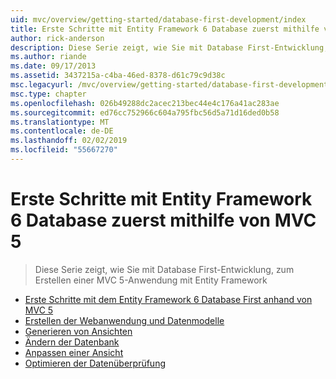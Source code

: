 ```yaml
---
uid: mvc/overview/getting-started/database-first-development/index
title: Erste Schritte mit Entity Framework 6 Database zuerst mithilfe von MVC 5 | Microsoft-Dokumentation
author: rick-anderson
description: Diese Serie zeigt, wie Sie mit Database First-Entwicklung, zum Erstellen einer MVC 5-Anwendung mit Entity Framework
ms.author: riande
ms.date: 09/17/2013
ms.assetid: 3437215a-c4ba-46ed-8378-d61c79c9d38c
msc.legacyurl: /mvc/overview/getting-started/database-first-development
msc.type: chapter
ms.openlocfilehash: 026b49288dc2acec213bec44e4c176a41ac283ae
ms.sourcegitcommit: ed76cc752966c604a795fbc56d5a71d16ded0b58
ms.translationtype: MT
ms.contentlocale: de-DE
ms.lasthandoff: 02/02/2019
ms.locfileid: "55667270"
---
```

<a name="getting-started-with-entity-framework-6-database-first-using-mvc-5"></a>Erste Schritte mit Entity Framework 6 Database zuerst mithilfe von MVC 5
====================
> Diese Serie zeigt, wie Sie mit Database First-Entwicklung, zum Erstellen einer MVC 5-Anwendung mit Entity Framework


- [Erste Schritte mit dem Entity Framework 6 Database First anhand von MVC 5](setting-up-database.md)
- [Erstellen der Webanwendung und Datenmodelle](creating-the-web-application.md)
- [Generieren von Ansichten](generating-views.md)
- [Ändern der Datenbank](changing-the-database.md)
- [Anpassen einer Ansicht](customizing-a-view.md)
- [Optimieren der Datenüberprüfung](enhancing-data-validation.md)
